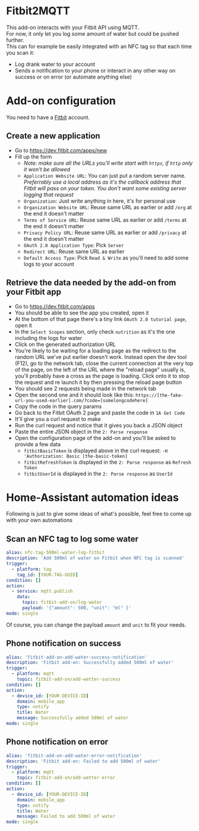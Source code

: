 # Fitbit2MQTT

This add-on interacts with your Fitbit API using MQTT.  
For now, it only let you log some amount of water but could be pushed further.  
This can for example be easily integrated with an NFC tag so that each time you scan it:
  - Log drank water to your account
  - Sends a notification to your phone or interact in any other way on success or on error (or automate anything else)

# Add-on configuration

You need to have a [Fitbit](https://www.fitbit.com) account.

## Create a new application

- Go to https://dev.fitbit.com/apps/new
- Fill up the form
  - _Note: make sure all the URLs you'll write start with `https`, if `http` only it won't be allowed_
  - `Application Website URL`: You can just put a random server name. _Preferrably use a local address as it's the callback address that Fitbit will pass on your token. You don't want some existing server logging that request_
  - `Organization`: Just write anything in here, it's for personal use
  - `Organization Website URL`: Reuse same URL as earlier or add `/org` at the end it doesn't matter
  - `Terms of Service URL`: Reuse same URL as earlier or add `/terms` at the end it doesn't matter
  - `Privacy Policy URL`: Reuse same URL as earlier or add `/privacy` at the end it doesn't matter
  - `OAuth 2.0 Application Type`: Pick `Server`
  - `Redirect URL`: Reuse same URL as earlier
  - `Default Access Type`: Pick `Read & Write` as you'll need to add some logs to your account

## Retrieve the data needed by the add-on from your Fitbit app

- Go to https://dev.fitbit.com/apps
- You should be able to see the app you created, open it
- At the bottom of that page there's a tiny link `OAuth 2.0 tutorial page`, open it
- In the `Select Scopes` section, only check `nutrition` as it's the one including the logs for water
- Click on the generated authorization URL
- You're likely to be waiting for a loading page as the redirect to the random URL we've put earlier doesn't work. Instead open the dev tool (F12), go to the network tab, close the current connection at the very top of the page, on the left of the URL where the "reload page" usually is, you'll probably have a cross as the page is loading. Click onto it to stop the request and re launch it by then pressing the reload page button
- You should see 2 requests being made in the network tab
- Open the second one and it should look like this: `https://[the-fake-url-you-used-earlier].com/?code=[somelongcodehere]`
- Copy the code in the query params
- Go back to the Fitbit OAuth 2 page and paste the code in `1A Get Code`
- It'll give you a curl request to make
- Run the curl request and notice that it gives you back a JSON object
- Paste the entire JSON object in the `2: Parse response`
- Open the configuration page of the add-on and you'll be asked to provide a few data
  - `fitbitBasicToken` is displayed above in the curl request: `-H 'Authorization: Basic [the-basic-token]`
  - `fitbitRefreshToken` is displayed in the `2: Parse response` as `Refresh Token`
  - `fitbitUserId` is displayed in the `2: Parse response` as `UserId`

# Home-Assistant automation ideas

Following is just to give some ideas of what's possible, feel free to come up with your own automations

## Scan an NFC tag to log some water

```yaml
alias: nfc-tag-500ml-water-log-fitbit
description: 'Add 500ml of water on Fitbit when NFC tag is scanned'
trigger:
  - platform: tag
    tag_id: [YOUR-TAG-UUID]
condition: []
action:
  - service: mqtt.publish
    data:
      topic: fitbit-add-on/log-water
      payload: '{"amount": 500, "unit": "ml" }'
mode: single
```

Of course, you can change the payload `amount` and `unit` to fit your needs.

## Phone notification on success

```yaml
alias: 'fitbit-add-on-add-water-success-notification'
description: 'Fitbit add-on: Successfully added 500ml of water'
trigger:
  - platform: mqtt
    topic: fitbit-add-on/add-watter-success
condition: []
action:
  - device_id: [YOUR-DEVICE-ID]
    domain: mobile_app
    type: notify
    title: Water
    message: Successfully added 500ml of water
mode: single
```

## Phone notification on error

```yaml
alias: 'fitbit-add-on-add-water-error-notification'
description: 'Fitbit add-on: Failed to add 500ml of water'
trigger:
  - platform: mqtt
    topic: fitbit-add-on/add-watter-error
condition: []
action:
  - device_id: [YOUR-DEVICE-ID]
    domain: mobile_app
    type: notify
    title: Water
    message: Failed to add 500ml of water
mode: single
```
